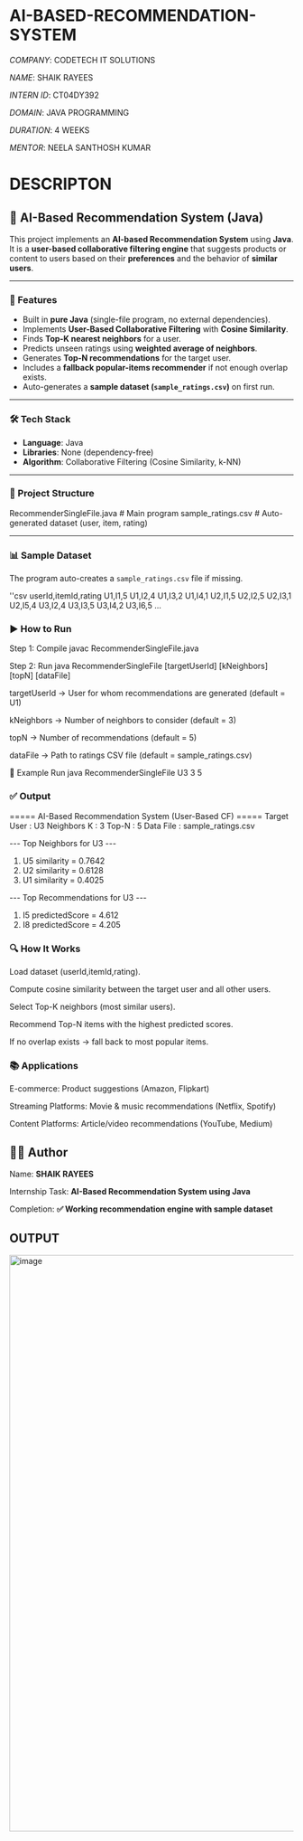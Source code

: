 # AI-BASED-RECOMMENDATION-SYSTEM



*COMPANY*: CODETECH IT SOLUTIONS

*NAME*: SHAIK RAYEES

*INTERN ID*: CT04DY392

*DOMAIN*: JAVA PROGRAMMING

*DURATION*: 4 WEEKS

*MENTOR*: NEELA SANTHOSH KUMAR



# DESCRIPTON

## 🎯 AI-Based Recommendation System (Java)

This project implements an **AI-based Recommendation System** using **Java**.  
It is a **user-based collaborative filtering engine** that suggests products or content to users based on their **preferences** and the behavior of **similar users**.

---

### 🚀 Features
- Built in **pure Java** (single-file program, no external dependencies).  
- Implements **User-Based Collaborative Filtering** with **Cosine Similarity**.  
- Finds **Top-K nearest neighbors** for a user.  
- Predicts unseen ratings using **weighted average of neighbors**.  
- Generates **Top-N recommendations** for the target user.  
- Includes a **fallback popular-items recommender** if not enough overlap exists.  
- Auto-generates a **sample dataset (`sample_ratings.csv`)** on first run.

---

### 🛠️ Tech Stack
- **Language**: Java  
- **Libraries**: None (dependency-free)  
- **Algorithm**: Collaborative Filtering (Cosine Similarity, k-NN)  

---

### 📂 Project Structure

RecommenderSingleFile.java # Main program
sample_ratings.csv # Auto-generated dataset (user, item, rating)


---

### 📊 Sample Dataset
The program auto-creates a `sample_ratings.csv` file if missing.

''csv
userId,itemId,rating
U1,I1,5
U1,I2,4
U1,I3,2
U1,I4,1
U2,I1,5
U2,I2,5
U2,I3,1
U2,I5,4
U3,I2,4
U3,I3,5
U3,I4,2
U3,I6,5
...




### ▶️ How to Run
Step 1: Compile
javac RecommenderSingleFile.java

Step 2: Run
java RecommenderSingleFile [targetUserId] [kNeighbors] [topN] [dataFile]


targetUserId → User for whom recommendations are generated (default = U1)

kNeighbors → Number of neighbors to consider (default = 3)

topN → Number of recommendations (default = 5)

dataFile → Path to ratings CSV file (default = sample_ratings.csv)

📌 Example Run
java RecommenderSingleFile U3 3 5

### ✅ Output
===== AI-Based Recommendation System (User-Based CF) =====
Target User : U3
Neighbors K : 3
Top-N       : 5
Data File   : sample_ratings.csv

--- Top Neighbors for U3 ---
1) U5      similarity = 0.7642
2) U2      similarity = 0.6128
3) U1      similarity = 0.4025

--- Top Recommendations for U3 ---
1) I5      predictedScore = 4.612
2) I8      predictedScore = 4.205







### 🔍 How It Works

Load dataset (userId,itemId,rating).

Compute cosine similarity between the target user and all other users.

Select Top-K neighbors (most similar users).


Recommend Top-N items with the highest predicted scores.

If no overlap exists → fall back to most popular items.

### 📚 Applications

E-commerce: Product suggestions (Amazon, Flipkart)

Streaming Platforms: Movie & music recommendations (Netflix, Spotify)

Content Platforms: Article/video recommendations (YouTube, Medium)

## 🧑‍💻 Author

Name: **SHAIK RAYEES**

Internship Task: **AI-Based Recommendation System using Java**

Completion: **✅ Working recommendation engine with sample dataset**






## OUTPUT


<img width="1920" height="1020" alt="image" src="https://github.com/user-attachments/assets/8b807002-1fb5-44a2-be41-1de4e4c0105f" />





